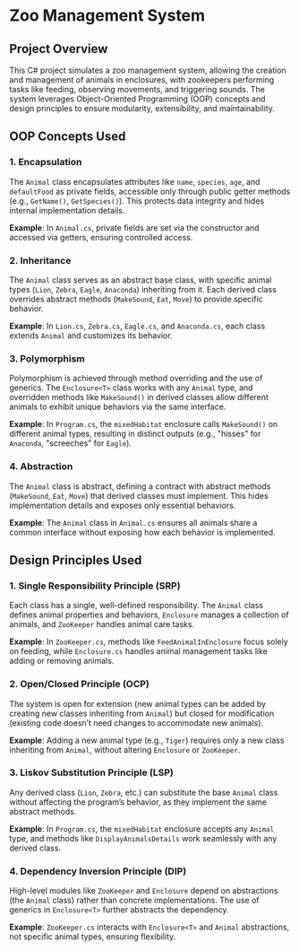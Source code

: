 # Zoo Management System

## Project Overview

This C# project simulates a zoo management system, allowing the creation and management of animals in enclosures, with zookeepers performing tasks like feeding, observing movements, and triggering sounds. The system leverages Object-Oriented Programming (OOP) concepts and design principles to ensure modularity, extensibility, and maintainability.

## OOP Concepts Used

### 1. Encapsulation

The `Animal` class encapsulates attributes like `name`, `species`, `age`, and `defaultFood` as private fields, accessible only through public getter methods (e.g., `GetName()`, `GetSpecies()`). This protects data integrity and hides internal implementation details.

**Example**: In `Animal.cs`, private fields are set via the constructor and accessed via getters, ensuring controlled access.

### 2. Inheritance

The `Animal` class serves as an abstract base class, with specific animal types (`Lion`, `Zebra`, `Eagle`, `Anaconda`) inheriting from it. Each derived class overrides abstract methods (`MakeSound`, `Eat`, `Move`) to provide specific behavior.

**Example**: In `Lion.cs`, `Zebra.cs`, `Eagle.cs`, and `Anaconda.cs`, each class extends `Animal` and customizes its behavior.

### 3. Polymorphism

Polymorphism is achieved through method overriding and the use of generics. The `Enclosure<T>` class works with any `Animal` type, and overridden methods like `MakeSound()` in derived classes allow different animals to exhibit unique behaviors via the same interface.

**Example**: In `Program.cs`, the `mixedHabitat` enclosure calls `MakeSound()` on different animal types, resulting in distinct outputs (e.g., "hisses" for `Anaconda`, "screeches" for `Eagle`).

### 4. Abstraction

The `Animal` class is abstract, defining a contract with abstract methods (`MakeSound`, `Eat`, `Move`) that derived classes must implement. This hides implementation details and exposes only essential behaviors.

**Example**: The `Animal` class in `Animal.cs` ensures all animals share a common interface without exposing how each behavior is implemented.

## Design Principles Used

### 1. Single Responsibility Principle (SRP)

Each class has a single, well-defined responsibility. The `Animal` class defines animal properties and behaviors, `Enclosure` manages a collection of animals, and `ZooKeeper` handles animal care tasks.

**Example**: In `ZooKeeper.cs`, methods like `FeedAnimalInEnclosure` focus solely on feeding, while `Enclosure.cs` handles animal management tasks like adding or removing animals.

### 2. Open/Closed Principle (OCP)

The system is open for extension (new animal types can be added by creating new classes inheriting from `Animal`) but closed for modification (existing code doesn’t need changes to accommodate new animals).

**Example**: Adding a new animal type (e.g., `Tiger`) requires only a new class inheriting from `Animal`, without altering `Enclosure` or `ZooKeeper`.

### 3. Liskov Substitution Principle (LSP)

Any derived class (`Lion`, `Zebra`, etc.) can substitute the base `Animal` class without affecting the program’s behavior, as they implement the same abstract methods.

**Example**: In `Program.cs`, the `mixedHabitat` enclosure accepts any `Animal` type, and methods like `DisplayAnimalsDetails` work seamlessly with any derived class.

### 4. Dependency Inversion Principle (DIP)

High-level modules like `ZooKeeper` and `Enclosure` depend on abstractions (the `Animal` class) rather than concrete implementations. The use of generics in `Enclosure<T>` further abstracts the dependency.

**Example**: `ZooKeeper.cs` interacts with `Enclosure<T>` and `Animal` abstractions, not specific animal types, ensuring flexibility.
